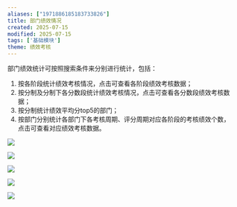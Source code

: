 ```yaml
---
aliases: ["1971886185183733826"]
title: 部门绩效情况
created: 2025-07-15
modified: 2025-07-15
tags: ['基础模块']
theme: 绩效考核
---
```


部门绩效统计可按照搜索条件来分别进行统计，包括：

1. 按各阶段统计绩效考核情况，点击可查看各阶段绩效考核数据；
2. 按分制及分制下各分数段统计绩效考核情况，点击可查看各分数段绩效考核数据；
3. 按分制统计绩效平均分top5的部门；
4. 按部门分别统计各部门下各考核周期、评分周期对应各阶段的考核绩效个数，点击可查看对应绩效考核数据。

![](https://myhelpdoc.oss-cn-heyuan.aliyuncs.com/mdimages/af22933b67de296519330e257b521000.jpg)

![](https://myhelpdoc.oss-cn-heyuan.aliyuncs.com/mdimages/dbfb21b65efafa642213d9dcb35c5c86.jpg)

![](https://myhelpdoc.oss-cn-heyuan.aliyuncs.com/mdimages/1da58c204e6891557bc1cafb49c2c91d.jpg)

![](https://myhelpdoc.oss-cn-heyuan.aliyuncs.com/mdimages/b6106660a6473910bd9e4ec415219b41.jpg)

![](https://myhelpdoc.oss-cn-heyuan.aliyuncs.com/mdimages/1395a601d5037364b45b51cad5c17920.jpg)

